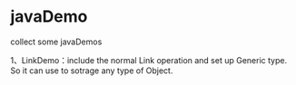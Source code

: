 # javaDemo
collect some javaDemos

1、LinkDemo：include the normal Link operation and set up Generic type. So it can use 
	to sotrage any type of Object.
